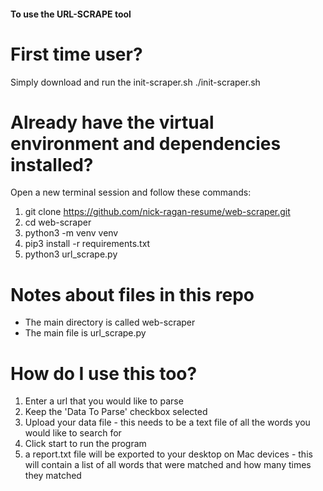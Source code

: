 #### To use the URL-SCRAPE tool

# First time user?
Simply download and run the init-scraper.sh
    ./init-scraper.sh




# Already have the virtual environment and dependencies installed?
Open a new terminal session and follow these commands:
1. git clone https://github.com/nick-ragan-resume/web-scraper.git
2. cd web-scraper
3. python3 -m venv venv
4. pip3 install -r requirements.txt
5. python3 url_scrape.py

# Notes about files in this repo
  - The main directory is called web-scraper 
  - The main file is url_scrape.py




# How do I use this too? 
1. Enter a url that you would like to parse
2. Keep the 'Data To Parse' checkbox selected
3. Upload your data file - this needs to be a text file of all the words you would like to search for
4. Click start to run the program
5. a report.txt file will be exported to your desktop on Mac devices - this will contain a list of all words that were matched and how many
   times they matched






